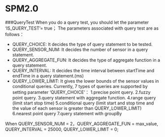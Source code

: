 # SPM2.0
###QueryTest
When you do a query test, you should let the parameter ‘IS_QUERY_TEST’=  true；
The parameters associated with query test are as follows：
+ QUERY_CHOICE: It decides the type of query statement to be tested.
+ QUERY_SENSOR_NUM: It decides the number of sensor in a query statement.
+ QUERY_AGGREGATE_FUN: It decides the type of aggregate function in a query statement.
+ QUERY_INTERVAL: It decides the time interval between startTime and endTime in a query statement.(ms)
+ QUERY_LOWER_LIMIT: It gives the lower bounds of the sensor values in conditional queries.
Currently, 7 types of queries are supported by setting parameter ‘QUERY_CHOICE’：
	1.precise point query.
	2.fuzzy point query.
	3.query statement with aggregate function. 
	4.range query (limit start stop time)
	5.conditional query (limit start and stop time and the value of each sensor is greater than QUERY_LOWER_LIMIT)
	6.nearest point query
7.query statement with groupBy

When QUERY_SENSOR_NUM = 2，QUERY_AGGREGATE_FUN = max_value, QUERY_INTERVAL = 25000, QUERY_LOWER_LIMIT = 0;
